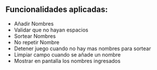 <h2> Funcionalidades aplicadas: </h2>

- Añadir Nombres
- Validar que no hayan espacios
- Sortear Nombres
- No repetir Nombre
- Detener juego cuando no hay mas nombres para sortear
- Limpiar campo cuando se añade un nombre
- Mostrar en pantalla los nombres ingresados
